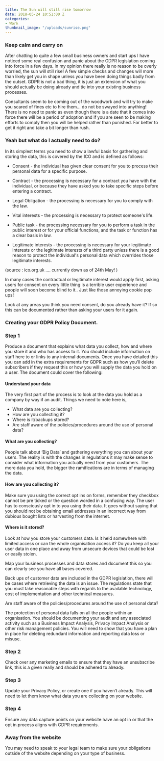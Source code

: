 ```yaml
---
title: The Sun will still rise tomorrow
date: 2018-05-24 10:51:00 Z
categories:
- Work
thumbnail_image: "/uploads/sunrise.png"
---
```


### Keep calm and carry on

After chatting to quite a few small business owners and start ups I have noticed some real confusion and panic about the GDPR legislation coming into force in a few days. In my opinion there really is no reason to be overly worried, the sun will still rise! A few simple checks and changes will more than likely get you in shape unless you have been doing things badly from the outset. GDPR is not a bad thing, it is just an extension of what you should actually be doing already and tie into your existing business processes.

Consultants seem to be coming out of the woodwork and will try to make you scared of fines etc to hire them... do not be swayed into anything! There is no need to panic as even though there is a date that it comes into force there will be a period of adoption and if you are seen to be making efforts to comply then you will be helped rather than punished. Far better to get it right and take a bit longer than rush.


### Yeah but what do I actually need to do?

In its simplest terms you need to show a lawful basis for gathering and storing the data, this is covered by the ICO and is defined as follows:

* Consent - the individual has given clear consent for you to process their personal data for a specific purpose.

* Contract - the processing is necessary for a contract you have with the individual, or because they have asked you to take specific steps before entering a contract.

* Legal Obligation - the processing is necessary for you to comply with the law.

* Vital interests - the processing is necessary to protect someone's life.

* Public task - the processing necessary for you to perform a task in the public interest or for your official functions, and the task or function has a clear basis in law.

* Legitimate interests - the processing is necessary for your legitimate interests or the legitimate interests of a third party unless there is a good reason to protect the individual's personal data which overrides those legitimate interests.

(source : ico.org.uk .... currently down as of 24th May! )


In many cases the contractual or legitimate interest would apply first, asking users for consent on every little thing is a terrible user experience and people will soon become blind to it.. Just like those annoying cookie pop ups! 

Look at any areas you think you need consent, do you already have it? If so this can be documented rather than asking your users for it again.


### Creating your GDPR Policy Document.

### Step 1

Produce a document that explains what data you collect, how and where you store it and who has access to it.  You should include information on staff here to or links to any internal documents. Once you have detailed this you can add in the extra requirements for GDPR such as how you’ll delete subscribers if they request this or how you will supply the data you hold on a user. The document could cover the following:

#### Understand your data
The very first part of the process is to look at the data you hold as a company by way if an audit. Things we need to note here is,
* What data are you collecting?
* How are you collecting it?
* Where is it/backups stored?
* Are staff aware of the policies/procedures around the use of personal data?

#### What are you collecting?
People talk about ‘Big Data’ and gathering everything you can about your users. The reality is with the changes in regulations it may make sense to consider what information you actually need from your customers. The more data you hold, the bigger the ramifications are in terms of managing the data.
 
#### How are you collecting it?
Make sure you using the correct opt ins on forms, remember they checkbox cannot be pre ticked or the question worded in a confusing way. The user has to consciously opt in to you using their data. It goes without saying that you should not be obtaining email addresses in an incorrect way from dubious bought lists or harvesting from the internet.
 
#### Where is it stored?
Look at how you store your customers data. Is it held somewhere with limited access or can the whole organisation access it? Do you keep all your user data in one place and away from unsecure devices that could be lost or easily stolen.
 
Map your business processes and data stores and document this so you can clearly see you have all bases covered.
 
Back ups of customer data are included in the GDPR legislation, there will be cases where retrieving the data is an issue. The regulations state that you must take reasonable steps with regards to the available technology, cost of implementation and other technical measures.
 
Are staff aware of the policies/procedures around the use of personal data?

The protection of personal data falls on all the people within an organisation. You should be documenting your audit and any associated activity such as a Business Impact Analysis, Privacy Impact Analysis or other risk management policies. You will need to show that you have a plan in place for deleting redundant information and reporting data loss or misuse.


### Step 2

Check over any marketing emails to ensure that they have an unsubscribe link, this is a given really and should be adhered to already.
 
### Step 3

Update your Privacy Policy, or create one if you haven’t already. This will need to let them know what data you are collecting on your website.
 
### Step 4

Ensure any data capture points on your website have an opt in or that the opt in process aligns with GDPR requirements.
 

### Away from the website

You may need to speak to your legal team to make sure your obligations outside of the website depending on your type of business. 
 
 

